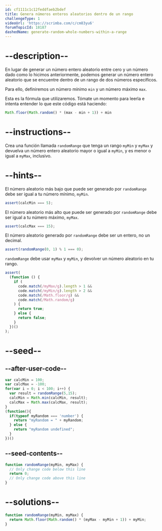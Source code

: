 ```yaml
---
id: cf1111c1c12feddfaeb2bdef
title: Genera números enteros aleatorios dentro de un rango
challengeType: 1
videoUrl: 'https://scrimba.com/c/cm83yu6'
forumTopicId: 18187
dashedName: generate-random-whole-numbers-within-a-range
---
```


# --description--

En lugar de generar un número entero aleatorio entre cero y un número dado como lo hicimos anteriormente, podemos generar un número entero aleatorio que se encuentre dentro de un rango de dos números específicos.

Para ello, definiremos un número mínimo `min` y un número máximo `max`.

Esta es la fórmula que utilizaremos. Tómate un momento para leerla e intenta entender lo que este código está haciendo:

```js
Math.floor(Math.random() * (max - min + 1)) + min
```

# --instructions--

Crea una función llamada `randomRange` que tenga un rango `myMin` y `myMax` y devuelva un número entero aleatorio mayor o igual a `myMin`, y es menor o igual a `myMax`, inclusivo.

# --hints--

El número aleatorio más bajo que puede ser generado por `randomRange` debe ser igual a tu número mínimo, `myMin`.

```js
assert(calcMin === 5);
```

El número aleatorio más alto que puede ser generado por `randomRange` debe ser igual a tu número máximo, `myMax`.

```js
assert(calcMax === 15);
```

El número aleatorio generado por `randomRange` debe ser un entero, no un decimal.

```js
assert(randomRange(0, 1) % 1 === 0);
```

`randomRange` debe usar `myMax` y `myMin`, y devolver un número aleatorio en tu rango.

```js
assert(
  (function () {
    if (
      code.match(/myMax/g).length > 1 &&
      code.match(/myMin/g).length > 2 &&
      code.match(/Math.floor/g) &&
      code.match(/Math.random/g)
    ) {
      return true;
    } else {
      return false;
    }
  })()
);
```

# --seed--

## --after-user-code--

```js
var calcMin = 100;
var calcMax = -100;
for(var i = 0; i < 100; i++) {
  var result = randomRange(5,15);
  calcMin = Math.min(calcMin, result);
  calcMax = Math.max(calcMax, result);
}
(function(){
  if(typeof myRandom === 'number') {
    return "myRandom = " + myRandom;
  } else {
    return "myRandom undefined";
  }
})()
```

## --seed-contents--

```js
function randomRange(myMin, myMax) {
  // Only change code below this line
  return 0;
  // Only change code above this line
}
```

# --solutions--

```js
function randomRange(myMin, myMax) {
  return Math.floor(Math.random() * (myMax - myMin + 1)) + myMin;
}
```
